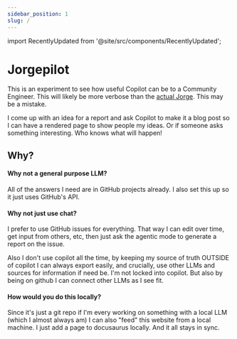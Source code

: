 ```yaml
---
sidebar_position: 1
slug: /
---
```


import RecentlyUpdated from '@site/src/components/RecentlyUpdated';

# Jorgepilot

This is an experiment to see how useful Copilot can be to a Community Engineer. This will likely be more verbose than the [actual Jorge](https://ypsidanger.com). This may be a mistake.

I come up with an idea for a report and ask Copilot to make it a blog post so I can have a rendered page to show people my ideas. Or if someone asks something interesting. Who knows what will happen!

<RecentlyUpdated />

## Why?

#### Why not a general purpose LLM?
All of the answers I need are in GitHub projects already. I also set this up so it just uses GitHub's API. 

#### Why not just use chat?
I prefer to use GitHub issues for everything. That way I can edit over time, get input from others, etc, then just ask the agentic mode to generate a report on the issue. 

Also I don't use copilot all the time, by keeping my source of truth OUTSIDE of copilot I can always export easily, and crucially, use other LLMs and sources for information if need be. I'm not locked into copilot. But also by being on github I can connect other LLMs as I see fit. 

#### How would you do this locally?

Since it's just a git repo if I'm every working on something with a local LLM (which I almost always am) I can also "feed" this website from a local machine. I just add a page to docusaurus locally. And it all stays in sync.
